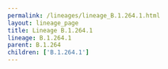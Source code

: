 ```yaml
---
permalink: /lineages/lineage_B.1.264.1.html
layout: lineage_page
title: Lineage B.1.264.1
lineage: B.1.264.1
parent: B.1.264
children: ['B.1.264.1']
---
```

